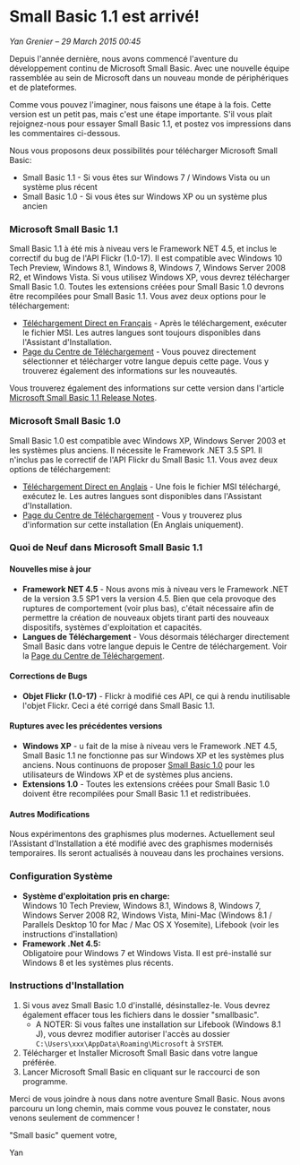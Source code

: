 # Small Basic 1.1 est arrivé!

*Yan Grenier &ndash; 29 March 2015 00:45*

Depuis l'année dernière, nous avons commencé l'aventure du
développement continu de Microsoft Small Basic. Avec une nouvelle
équipe rassemblée au sein de Microsoft dans un nouveau monde
de périphériques et de plateformes.

Comme vous pouvez l'imaginer, nous faisons une étape à la fois.
Cette version est un petit pas, mais c'est une  étape importante.
S'il vous plait rejoignez-nous pour essayer Small Basic 1.1, et
postez vos impressions dans les commentaires ci-dessous.

Nous vous proposons deux possibilités pour télécharger Microsoft
Small Basic:

- Small Basic 1.1 - Si vous êtes sur Windows 7 / Windows Vista ou
  un système plus récent
- Small Basic 1.0 - Si vous êtes sur Windows XP ou un système plus
  ancien
  
  
### Microsoft Small Basic 1.1

Small Basic 1.1 à été mis à niveau vers le Framework NET 4.5, et 
inclus le correctif du bug de l'API Flickr (1.0-17). Il est 
compatible avec Windows 10 Tech Preview, Windows 8.1, Windows 8,
Windows 7, Windows Server 2008 R2, et Windows Vista. Si vous 
utilisez Windows XP, vous devrez télécharger Small Basic 1.0. 
Toutes les extensions créées pour Small Basic 1.0 devrons être 
recompilées pour Small Basic 1.1. Vous avez deux options pour le
téléchargement:

- [Téléchargement Direct en Français][1] - Après le téléchargement,
  exécuter le fichier MSI. Les autres langues sont toujours 
  disponibles dans l'Assistant d'Installation.
- [Page du Centre de Téléchargement][2] - Vous pouvez directement 
  sélectionner et télécharger votre langue depuis cette page. Vous
  y trouverez également des informations sur les nouveautés.
  
Vous trouverez également des informations sur cette version dans 
l'article [Microsoft Small Basic 1.1 Release Notes][3].

[1]: https://www.microsoft.com/fr-FR/download/confirmation.aspx?id=46392
[2]: https://www.microsoft.com/fr-FR/download/details.aspx?id=46392
[3]: http://social.technet.microsoft.com/wiki/contents/articles/30518.microsoft-small-basic-1-1-release-notes-fr-fr.aspx


### Microsoft Small Basic 1.0

Small Basic 1.0 est compatible avec Windows XP, Windows Server 2003
et les systèmes plus anciens. Il nécessite le Framework .NET 3.5 SP1.
Il n'inclus pas le correctif de l'API Flickr du Small Basic 1.1. Vous
avez deux options de téléchargement:

- [Téléchargement Direct en Anglais][4] -  Une fois le fichier MSI
  téléchargé, exécutez le. Les autres langues sont disponibles dans
  l'Assistant d'Installation.
- [Page du Centre de Téléchargement][5] - Vous y trouverez plus 
  d'information sur cette installation (En Anglais uniquement). 
  
[4]: http://download.microsoft.com/download/C/A/F/CAF9E062-94D3-4003-80D9-44CDF7EC7BD9/SmallBasic.msi
[5]: http://www.microsoft.com/en-us/download/details.aspx?id=22961


### Quoi de Neuf dans Microsoft Small Basic 1.1

#### Nouvelles mise à jour

- **Framework NET 4.5** - Nous avons mis à niveau vers le Framework
  .NET de la version 3.5 SP1 vers la version 4.5. Bien que cela provoque
  des ruptures de comportement (voir plus bas), c'était nécessaire afin
  de permettre la création de nouveaux objets tirant parti des nouveaux
  dispositifs, systèmes d'exploitation et capacités.
- **Langues de Téléchargement** - Vous désormais télécharger directement
  Small Basic dans votre langue depuis le Centre de téléchargement. Voir
  la [Page du Centre de Téléchargement][2].
  
  
#### Corrections de Bugs

- **Objet Flickr (1.0-17)** - Flickr à modifié ces API, ce qui à rendu
  inutilisable l'objet Flickr. Ceci a été corrigé dans Small Basic 1.1.
  
  
#### Ruptures avec les précédentes versions

- **Windows XP** - u fait de la mise à niveau vers le Framework .NET 
  4.5, Small Basic 1.1 ne fonctionne pas sur Windows XP et les systèmes 
  plus anciens. Nous continuons de proposer [Small Basic 1.0][6] pour les 
  utilisateurs de Windows XP et de systèmes plus anciens.
- **Extensions 1.0** - Toutes les extensions créées pour Small Basic
  1.0 doivent être recompilées pour Small Basic 1.1 et redistribuées.
  
[6]: http://www.microsoft.com/download/details.aspx?id=22961


#### Autres Modifications

Nous expérimentons des graphismes plus modernes. Actuellement seul 
l'Assistant d'Installation a été modifié avec des graphismes 
modernisés temporaires. Ils seront actualisés à nouveau dans les 
prochaines versions.


### Configuration Système

- **Système d'exploitation pris en charge:**  
  Windows 10 Tech Preview, Windows 8.1, Windows 8, Windows 7, Windows
  Server 2008 R2, Windows Vista, Mini-Mac (Windows 8.1 / Parallels 
  Desktop 10 for Mac / Mac OS X Yosemite), Lifebook (voir les 
  instructions d'installation)
- **Framework .Net 4.5:**  
  Obligatoire pour Windows 7 et Windows Vista. Il est pré-installé 
  sur Windows 8 et les systèmes plus récents.
  
  
### Instructions d'Installation

1. Si vous avez Small Basic 1.0 d'installé, désinstallez-le. Vous 
   devrez également effacer tous les fichiers dans le dossier 
   "smallbasic".
     - A NOTER: Si vous faîtes une installation sur Lifebook (Windows
       8.1 J), vous devrez modifier autoriser l'accès au dossier
       `C:\Users\xxx\AppData\Roaming\Microsoft` à `SYSTEM`.
2. Télécharger et Installer Microsoft Small Basic dans votre langue
   préférée.
3. Lancer Microsoft Small Basic en cliquant sur le raccourci de son
   programme.
   
Merci de vous joindre à nous dans notre aventure Small Basic. Nous
avons parcouru un long chemin, mais comme vous pouvez le constater,
nous venons seulement de commencer ! 

"Small basic" quement votre,

Yan